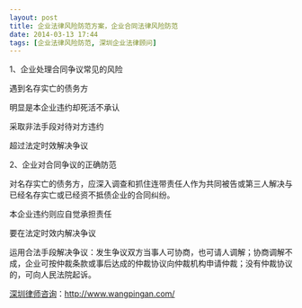 ```yaml
---
layout: post
title: 企业法律风险防范方案，企业合同法律风险防范
date: 2014-03-13 17:44
tags: [企业法律风险防范, 深圳企业法律顾问]
---
```

1、企业处理合同争议常见的风险

遇到名存实亡的债务方

明显是本企业违约却死活不承认

采取非法手段对待对方违约

超过法定时效解决争议

2、企业对合同争议的正确防范

对名存实亡的债务方，应深入调查和抓住连带责任人作为共同被告或第三人解决与已经名存实亡或已经资不抵债企业的合同纠纷。

本企业违约则应自觉承担责任

要在法定时效内解决争议

运用合法手段解决争议：发生争议双方当事人可协商，也可请人调解；协商调解不成，企业可按仲裁条款或事后达成的仲裁协议向仲裁机构申请仲裁；没有仲裁协议的，可向人民法院起诉。

<a href="http://www.wangpingan.com/">深圳律师咨询</a>：<a href="http://www.wangpingan.com/">http://www.wangpingan.com/</a>

